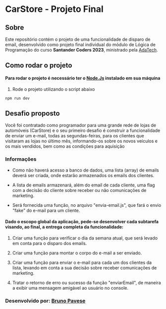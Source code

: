 # CarStore - Projeto Final

## Sobre

Este repositório contém o projeto de uma funcionalidade de disparo de email, desenvolvido como projeto final individual do módulo de Lógica de Programação do curso **Santander Coders 2023**, ministrado pela [AdaTech](https://ada.tech/).

## Como rodar o projeto
#### Para rodar o projeto é necessário ter o [Node.Js](https://nodejs.org/en) instalado em sua máquina

1. Rode o projeto utilizando o script abaixo
```
npm run dev
```

## Desafio proposto

Você foi contratado como programador para uma grande rede de lojas de automóveis (CarStore) e o seu primeiro desafio é construir a funcionalidade de enviar um e-mail, todas as segundas-feiras, para os clientes que visitaram as lojas no último mês, informando-os sobre os novos veículos e os mais vendidos, bem como as condições para aquisição

### Informações

- Como não haverá acesso a banco de dados, uma lista (array) de emails deverá ser criada, onde estarão armazenados os emails dos clientes.

- A lista de emails armazenará, além do email de cada cliente, uma flag com a decisão do cliente sobre receber ou não comunicações de marketing.

- Será fornecida uma função, no arquivo "envia-email.js", que fará o envio "fake" do e-mail para um cliente.

#### Dado o escopo global da aplicação, pede-se desenvolver cada subtarefa visando, ao final, a entrega completa da funcionalidade:

1. Criar uma função para verificar o dia da semana atual, que será levado em conta para o disparo dos emails.

2. Criar uma função para montar o corpo do e-mail a ser enviado.

3. Criar uma função para enviar o e-mail para cada um dos clientes da lista, levando em conta a sua decisão sobre receber comunicações de marketing.

4. Tratar o retorno de erro ou sucesso da função "enviarEmail", de maneira a exibir uma mensagem amigável ao usuário no console.



### Desenvolvido por: [Bruno Pavese](https://github.com/brunopavese)